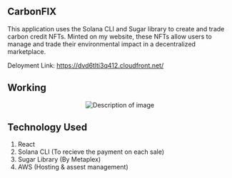 ## CarbonFIX
This application uses the Solana CLI and Sugar library to create and trade carbon credit NFTs. Minted on my website, these NFTs allow users to manage and trade their environmental impact in a decentralized marketplace.

Deloyment Link: 
https://dvd6tlti3q412.cloudfront.net/

## Working

<p align="center">
  <img src="https://github.com/user-attachments/assets/e0ef7b58-9015-46c2-b2dc-2f7cb73cfe44" alt="Description of image" ">
</p>

## Technology Used
1. React
2. Solana CLI (To recieve the payment on each sale)
3. Sugar Library (By Metaplex)
4. AWS (Hosting & assest management)


